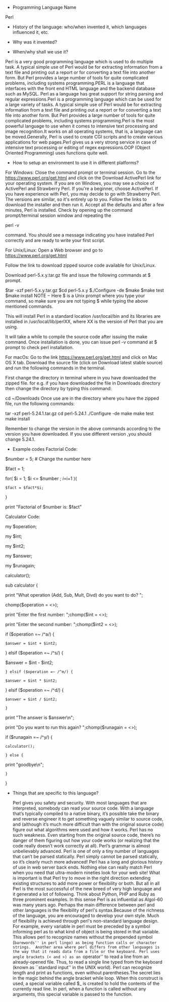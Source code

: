 - Programming Language Name

Perl

- History of the language: who/when invented it, which languages influenced it, etc.

- Why was it invented?

- When/why shall we use it?

Perl is a very good programming language which is used to do multiple task. A typical simple use of Perl would be for extracting information from a text file and printing out a report or for converting a text file into another form. But Perl provides a large number of tools for quite complicated problems, including systems programming.PERL is a language that interfaces with the front end HTML language and the backend database such as MySQL. Perl as a language has great support for string parsing and regular expressions.Perl is a programming language which can be used for a large variety of tasks. A typical simple use of Perl would be for extracting information from a text file and printing out a report or for converting a text file into another form. But Perl provides a large number of tools for quite complicated problems, including systems programming.Perl is the most powerful language to use when it comes to intensive text processing and image recognition.It works on all operating systems, that is, a language can be moved.Generally, Perl is used to create CGI scripts and to create various applications for web pages.Perl gives us a very strong service in case of intensive text processing or editing of regex expressions.OOP (Object Oriented Programming) uses functions quite well.

- How to setup an environment to use it in different platforms?

For Windows:
Close the command prompt or terminal session. Go to the https://www.perl.org/get.html and click on the Download ActivePerl link for your operating system. If you are on Windows, you may see a choice of ActivePerl and Strawberry Perl. If you're a beginner, choose ActivePerl. If you have experience with Perl, you may decide to go with Strawberry Perl. The versions are similar, so it's entirely up to you.
Follow the links to download the installer and then run it. Accept all the defaults and after a few minutes, Perl is installed. Check by opening up the command prompt/terminal session window and repeating the

perl -v

command.
You should see a message indicating you have installed Perl correctly and are ready to write your first script.

 For Unix/Linux:
 Open a Web browser and go to https://www.perl.org/get.html

Follow the link to download zipped source code available for Unix/Linux.

Download perl-5.x.y.tar.gz file and issue the following commands at $ prompt.

$tar -xzf perl-5.x.y.tar.gz
$cd perl-5.x.y
$./Configure -de
$make
$make test
$make install
NOTE − Here $ is a Unix prompt where you type your command, so make sure you are not typing $ while typing the above mentioned commands.

This will install Perl in a standard location /usr/local/bin and its libraries are installed in /usr/local/lib/perlXX, where XX is the version of Perl that you are using.

It will take a while to compile the source code after issuing the make command. Once installation is done, you can issue perl -v command at $ prompt to check perl installation.

For macOs:
Go to the  link https://www.perl.org/get.html and click on Mac OS X tab. Download the source file (click on Download latest stable source) and run the following commands in the terminal.

First change the directory in terminal where in you have downloaded the zipped file. for e.g. if you have downloaded the file in Downloads directory then change the directory by typing this command:

cd ~/Downloads
Once use are in the directory where you have the zipped file, run the following commands:

tar -xzf perl-5.24.1.tar.gz
cd perl-5.24.1
./Configure -de
make
make test
make install

Remember to change the version in the above commands according to the version you have downloaded. If you use different version ,you should change 5.24.1.

- Example codes
Factorial Code:

$number = 5; # Change the number here 

$fact = 1;

for( $i = 1; $i <= $number ; $i=$i+1 ){

    $fact = $fact*$i;
}

print "Factorial of $number is: $fact"


Calculator Code:

 my $operation;
 
 my $int;
 
 my $int2;
 
 my $answer;
 
 my $runagain;
 
 calculator();
 
 sub calculator {
 
 print "What operation (Add, Sub, Mult, Divd) do you want to do? ";
 
 chomp($operation = <>);
 
 print "Enter the first number: ";chomp($int = <>);
 
 print "Enter the second number: ";chomp($int2 = <>);
 
 if ($operation =~ /^a/) {
 
 	$answer = $int + $int2;
  
  } elsif ($operation =~ /^s/) {
  
  $answer = $int - $int2;
  
 	} elsif ($operation =~ /^m/) {
  
  	$answer = $int * $int2;
   
  } elsif ($operation =~ /^d/) {
  
  	$answer = $int / $int2;
   
  	}
   
  print "The answer is $answer\n";
  
  print "Do you want to run this again? ";chomp($runagain = <>);
  
  if ($runagain =~ /^y/) {
  
 	calculator();
  
 	} else {
  
  print "goodbye\n";
  
 	}
 }

- Things that are specific to this language?

    Perl gives you safety and security. With most languages that are interpreted, somebody can read your source code. With a language that’s typically compiled to a native binary, it’s possible take the binary and reverse engineer it to get something vaguely similar to source code, and (although it’s much more difficult than with the original source code) figure out what algorithms were used and how it works. Perl has no such weakness. Even starting from the original source code, there’s no danger of them figuring out how your code works (or realizing that the code really doesn’t work correctly at all).
   Perl’s grammar is almost unbelievably advanced. Perl is one of only a tiny number of languages that can’t be parsed statically. 
Perl simply cannot be parsed statically, so it’s clearly much more advanced!
     Perl has a long and glorious history of use in web server back ends. Nothing else can really match Perl when you need that ultra-modern nineties look for your web site!
       What is important is that Perl try to move in the right direction extending existing structures to add more power or flexibility or both. But all in all Perl is the most successful of the new breed of very high language and it generated a lot of following. Think about Python, PHP and Ruby as three prominent examples.  In this sense Perl is as influential as Algol-60 was many years ago.
    Perhaps the main difference between perl and other languages is the flexibility of perl's syntax.Because of the richness of the language, you are encouraged to develop your own style. Much of  flexibility is achieved through perl's non-standard language design. For example, every variable in perl must be preceded by a symbol informing perl as to what kind of object is being stored in that variable. This allows perl to recognize names without the prepended symbol (``barewords'' in perl lingo) as being function calls or character strings. 
   Another area where perl differs from other languages is the way that it reads data from a file or the keyboard. Perl uses angle brackets (< and >) as an ``operator'' to read a line from an already-opened file. Thus, to read a single line typed from the keyboard (known as ``standard input'' in the UNIX world).
   Perl can recognize length and print as functions, even without parentheses.The secret lies in the magic behind the angle bracket while loop. When this construct is used, a special variable called $_ is created to hold the contents of the currently read line. In perl, when a function is called without any arguments, this special variable is passed to the function.
